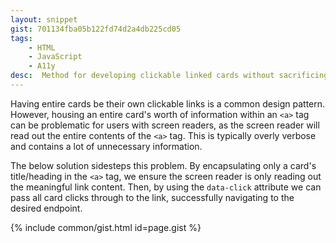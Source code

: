 ```yaml
---
layout: snippet
gist: 701134fba05b122fd74d2a4db225cd05
tags:
    - HTML
    - JavaScript
    - A11y
desc:  Method for developing clickable linked cards without sacrificing the user experience for screen reader users
---
```


Having entire cards be their own clickable links is a common design pattern. However, housing an entire card's worth of information within an `<a>` tag can be problematic for users with screen readers, as the screen reader will read out the entire contents of the `<a>` tag. This is typically overly verbose and contains a lot of unnecessary information.

The below solution sidesteps this problem. By encapsulating only a card's title/heading in the `<a>` tag, we ensure the screen reader is only reading out the meaningful link content. Then, by using the `data-click` attribute we can pass all card clicks through to the link, successfully navigating to the desired endpoint.

{% include common/gist.html id=page.gist %}
